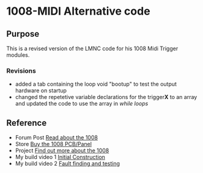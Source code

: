 # 1008-MIDI Alternative code 

## Purpose
This is a revised version of the LMNC code for his 1008 Midi Trigger modules.

### Revisions

-  added a tab containing the loop void "bootup" to test the output hardware on startup
-  changed the repetetive variable declarations for the trigger**X** to an array and updated the code to use the array in *while loops*

## Reference
- Forum Post [Read about the 1008](https://lookmumnocomputer.discourse.group/t/1008-midi-to-trigger/6199)
- Store [Buy the 1008 PCB/Panel](https://store.lookmumnocomputer.com/collections/modules/products/1008)
- Project [Find out more about the 1008](https://www.lookmumnocomputer.com/projects#/1008miditotrig)
- My build video 1 [Initial Construction](https://youtu.be/TUqY9jdk5oM)
- My build video 2 [Fault finding and testing](https://youtu.be/rvna20PVEQc)
  
